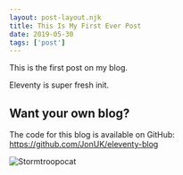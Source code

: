 ```yaml
---
layout: post-layout.njk
title: This Is My First Ever Post
date: 2019-05-30
tags: ['post']
---
```

<!-- Excerpt Start -->

This is the first post on my blog.

<!-- Excerpt End -->
 
Eleventy is super fresh init.


## Want your own blog?
The code for this blog is available on GitHub:
https://github.com/JonUK/eleventy-blog

![Stormtroopocat](https://octodex.github.com/images/stormtroopocat.jpg "The Stormtroopocat")